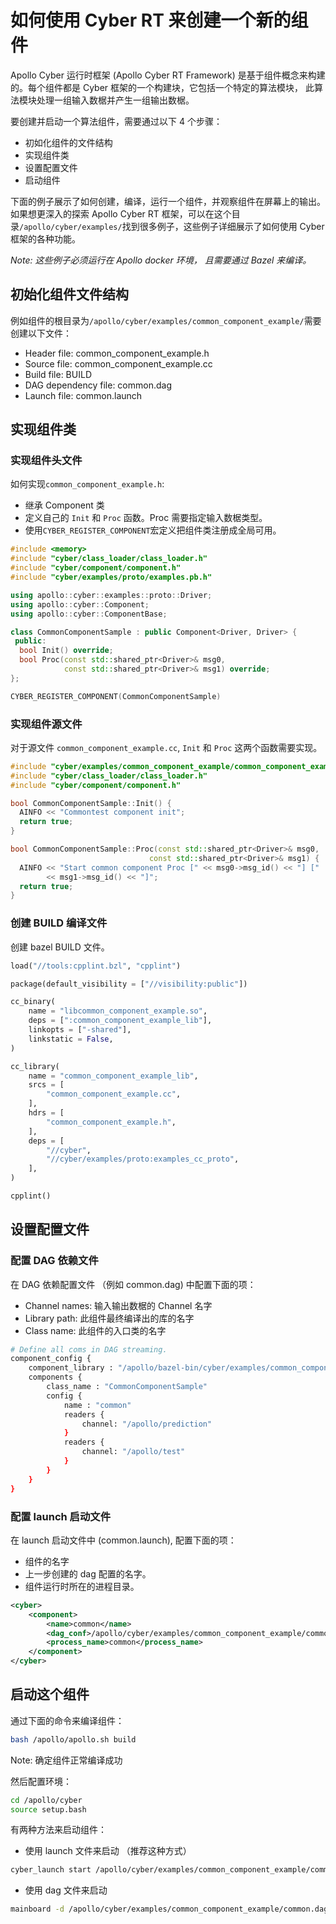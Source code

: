 # 如何使用 Cyber RT 来创建一个新的组件

Apollo Cyber 运行时框架 (Apollo Cyber RT Framework) 是基于组件概念来构建的。每个组件都是 Cyber 框架的一个构建块，它包括一个特定的算法模块， 此算法模块处理一组输入数椐并产生一组输出数椐。

要创建并启动一个算法组件，需要通过以下 4 个步骤：

- 初如化组件的文件结构
- 实现组件类
- 设置配置文件
- 启动组件

下面的例子展示了如何创建，编译，运行一个组件，并观察组件在屏幕上的输出。 如果想更深入的探索 Apollo Cyber RT 框架，可以在这个目录`/apollo/cyber/examples/`找到很多例子，这些例子详细展示了如何使用 Cyber 框架的各种功能。

*Note: 这些例子必须运行在 Apollo docker 环境， 且需要通过 Bazel 来编译。*

## 初始化组件文件结构

例如组件的根目录为`/apollo/cyber/examples/common_component_example/`需要创建以下文件：

- Header file: common_component_example.h
- Source file: common_component_example.cc
- Build file: BUILD
- DAG dependency file: common.dag
- Launch file: common.launch

## 实现组件类

### 实现组件头文件

如何实现`common_component_example.h`:

- 继承 Component 类
- 定义自己的 `Init` 和 `Proc` 函数。Proc 需要指定输入数椐类型。
- 使用`CYBER_REGISTER_COMPONENT`宏定义把组件类注册成全局可用。

```cpp
#include <memory>
#include "cyber/class_loader/class_loader.h"
#include "cyber/component/component.h"
#include "cyber/examples/proto/examples.pb.h"

using apollo::cyber::examples::proto::Driver;
using apollo::cyber::Component;
using apollo::cyber::ComponentBase;

class CommonComponentSample : public Component<Driver, Driver> {
 public:
  bool Init() override;
  bool Proc(const std::shared_ptr<Driver>& msg0,
            const std::shared_ptr<Driver>& msg1) override;
};

CYBER_REGISTER_COMPONENT(CommonComponentSample)
```

### 实现组件源文件

对于源文件 `common_component_example.cc`,  `Init` 和 `Proc` 这两个函数需要实现。

```cpp
#include "cyber/examples/common_component_example/common_component_example.h"
#include "cyber/class_loader/class_loader.h"
#include "cyber/component/component.h"

bool CommonComponentSample::Init() {
  AINFO << "Commontest component init";
  return true;
}

bool CommonComponentSample::Proc(const std::shared_ptr<Driver>& msg0,
                               const std::shared_ptr<Driver>& msg1) {
  AINFO << "Start common component Proc [" << msg0->msg_id() << "] ["
        << msg1->msg_id() << "]";
  return true;
}
```

### 创建 BUILD 编译文件

创建 bazel BUILD 文件。

```python
load("//tools:cpplint.bzl", "cpplint")

package(default_visibility = ["//visibility:public"])

cc_binary(
    name = "libcommon_component_example.so",
    deps = [":common_component_example_lib"],
    linkopts = ["-shared"],
    linkstatic = False,
)

cc_library(
    name = "common_component_example_lib",
    srcs = [
        "common_component_example.cc",
    ],
    hdrs = [
        "common_component_example.h",
    ],
    deps = [
        "//cyber",
        "//cyber/examples/proto:examples_cc_proto",
    ],
)

cpplint()
```

## 设置配置文件

### 配置 DAG 依赖文件

在 DAG 依赖配置文件 （例如 common.dag) 中配置下面的项：

 - Channel names: 输入输出数椐的 Channel 名字
 - Library path: 此组件最终编译出的库的名字
 - Class name: 此组件的入口类的名字

```bash
# Define all coms in DAG streaming.
component_config {
    component_library : "/apollo/bazel-bin/cyber/examples/common_component_example/libcommon_component_example.so"
    components {
        class_name : "CommonComponentSample"
        config {
            name : "common"
            readers {
                channel: "/apollo/prediction"
            }
            readers {
                channel: "/apollo/test"
            }
        }
    }
}
```

### 配置 launch 启动文件

在 launch 启动文件中 (common.launch), 配置下面的项：

  - 组件的名字
  - 上一步创建的 dag 配置的名字。
  - 组件运行时所在的进程目录。

```xml
<cyber>
    <component>
        <name>common</name>
        <dag_conf>/apollo/cyber/examples/common_component_example/common.dag</dag_conf>
        <process_name>common</process_name>
    </component>
</cyber>
```

## 启动这个组件

通过下面的命令来编译组件：

```bash
bash /apollo/apollo.sh build
```

Note: 确定组件正常编译成功

然后配置环境：

```bash
cd /apollo/cyber
source setup.bash
```

有两种方法来启动组件：

- 使用 launch 文件来启动 （推荐这种方式）

```bash
cyber_launch start /apollo/cyber/examples/common_component_example/common.launch
```

- 使用 dag 文件来启动

```bash
mainboard -d /apollo/cyber/examples/common_component_example/common.dag
```
